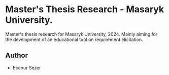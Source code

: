 # Master's Thesis Research - Masaryk University.
Master's thesis research for Masaryk University, 2024. Mainly aiming for the development of an educational tool on requirement elicitation.

## Author
- Ecenur Sezer
